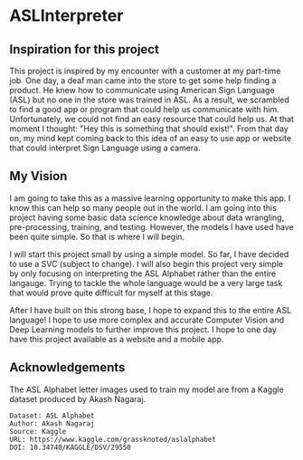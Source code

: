 # ASLInterpreter

## Inspiration for this project
This project is inspired by my encounter with a customer at my part-time job. One day, a deaf man came into the store to get some help finding a product. He knew how to communicate using American Sign Language (ASL) but no one in the store was trained in ASL. As a result, we scrambled to find a good app or program that could help us communicate with him. Unfortunately, we could not find an easy resource that could help us. At that moment I thought: "Hey this is something that should exist!". From that day on, my mind kept coming back to this idea of an easy to use app or website that could interpret Sign Language using a camera.

## My Vision
I am going to take this as a massive learning opportunity to make this app. I know this can help so many people out in the world. I am going into this project having some basic data science knowledge about data wrangling, pre-processing, training, and testing. However, the models I have used have been quite simple. So that is where I will begin.

I will start this project small by using a simple model. So far, I have decided to use a SVC (subject to change). I will also begin this project very simple by only focusing on interpreting the ASL Alphabet rather than the entire langauge. Trying to tackle the whole language would be a very large task that would prove quite difficult for myself at this stage.

After I have built on this strong base, I hope to expand this to the entire ASL language! I hope to use more complex and accurate Computer Vision and Deep Learning models to further improve this project. I hope to one day have this project available as a website and a mobile app.


## Acknowledgements

The ASL Alphabet letter images used to train my model are from a Kaggle dataset produced by Akash Nagaraj.


    Dataset: ASL Alphabet
    Author: Akash Nagaraj
    Source: Kaggle
    URL: https://www.kaggle.com/grassknoted/aslalphabet
    DOI: 10.34740/KAGGLE/DSV/29550